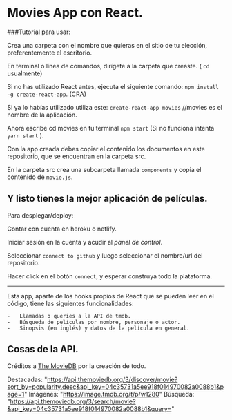 # Movies App con React.

###Tutorial para usar:

Crea una carpeta con el nombre que quieras en el sitio de tu elección, preferentemente el escritorio.

En terminal o línea de comandos, dirígete a la carpeta que creaste. ( `cd` usualmente)

Si no has utilizado React antes, ejecuta el siguiente comando: `npm install -g create-react-app`. (CRA)

Si ya lo habías utilizado utiliza este: `create-react-app movies` //movies es el nombre de la aplicación.

Ahora escribe cd movies en tu terminal `npm start` (Si no funciona intenta `yarn start` ).

Con la app creada debes copiar el contenido los documentos en este repositorio, que se encuentran en la carpeta src.

En la carpeta src crea una subcarpeta llamada `components` y copia el contenido de `movie.js`.

    
Y listo tienes la mejor aplicación de películas.
---
Para desplegar/deploy:

Contar con cuenta en heroku o netlify.

Iniciar sesión en la cuenta y acudir al _panel de control_.

Seleccionar `connect to github` y luego seleccionar el nombre/url del repositorio.

Hacer click en el botón `connect`, y esperar construya todo la plataforma.


---
Esta app, aparte de los hooks propios de React que se pueden leer en el código, tiene las siguientes funcionalidades:
    
    -   Llamadas o queries a la API de tmdb.
    -   Búsqueda de películas por nombre, personaje o actor.
    -   Sinopsis (en inglés) y datos de la película en general.

## Cosas de la API.

Créditos a [The MovieDB](https://www.themoviedb.org/) por la creación de todo.

Destacadas: "https://api.themoviedb.org/3/discover/movie?sort_by=popularity.desc&api_key=04c35731a5ee918f014970082a0088b1&page=1"
Imágenes: "https://image.tmdb.org/t/p/w1280"
Búsqueda: "https://api.themoviedb.org/3/search/movie?&api_key=04c35731a5ee918f014970082a0088b1&query="
